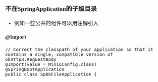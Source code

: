 <span  style="font-family: Simsun,serif; font-size: 17px; ">

### 不在SpringApplication的子级目录

- 例如一些公共的组件可以用注解引入

#### @Import

~~~
// Correct the classpath of your application so that it contains a single, compatible version of okhttp3.RequestBody
@Import(value = MinioConfig.class)
@SpringBootApplication
public class Sp06FileApplication {
~~~

</span>